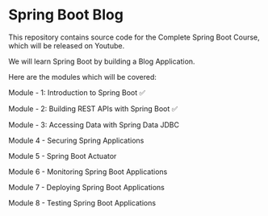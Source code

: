 # Spring Boot Blog

This repository contains source code for the Complete Spring Boot Course, which will be released on Youtube.

We will learn Spring Boot by building a Blog Application.

Here are the modules which will be covered:

Module - 1: Introduction to Spring Boot ✅

Module - 2: Building REST APIs with Spring Boot ✅

Module - 3: Accessing Data with Spring Data JDBC

Module 4 - Securing Spring Applications

Module 5 - Spring Boot Actuator

Module 6 - Monitoring Spring Boot Applications

Module 7 - Deploying Spring Boot Applications

Module 8 - Testing Spring Boot Applications
